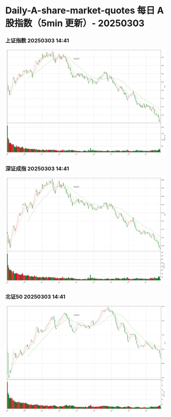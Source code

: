 
# Daily-A-share-market-quotes 每日 A 股指数（5min 更新）- 20250303

### 上证指数 20250303 14:41
![](./fig/2025/3/20250303-sh000001.png)

### 深证成指 20250303 14:41
![](./fig/2025/3/20250303-sz399001.png)

### 北证50 20250303 14:41
![](./fig/2025/3/20250303-bj899050.png)
